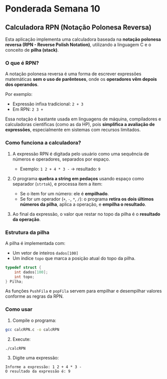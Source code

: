 # Ponderada Semana 10

## Calculadora RPN (Notação Polonesa Reversa)

Esta aplicação implementa uma calculadora baseada na **notação polonesa reversa (RPN - Reverse Polish Notation)**, utilizando a linguagem C e o conceito de **pilha (stack)**.

### O que é RPN?

A notação polonesa reversa é uma forma de escrever expressões matemáticas **sem o uso de parênteses**, onde os **operadores vêm depois dos operandos**.

Por exemplo:

* Expressão infixa tradicional: `2 + 3`
* Em RPN: `2 3 +`

Essa notação é bastante usada em linguagens de máquina, compiladores e calculadoras científicas (como as da HP), pois **simplifica a avaliação de expressões**, especialmente em sistemas com recursos limitados.


### Como funciona a calculadora?

1. A expressão RPN é digitada pelo usuário como uma sequência de números e operadores, separados por espaço.
   * Exemplo: `1 2 + 4 * 3 -` → resultado: `9`

2. O programa **quebra a string em pedaços** usando espaço como separador (`strtok`), e processa item a item:

   * Se o item for um número: ele é **empilhado**.
   * Se for um operador (`+`, `-`, `*`, `/`): o programa **retira os dois últimos números da pilha**, aplica a operação, e **empilha o resultado**.

3. Ao final da expressão, o valor que restar no topo da pilha é o **resultado da operação**.

### Estrutura da pilha

A pilha é implementada com:

* Um vetor de inteiros `dados[100]`
* Um índice `topo` que marca a posição atual do topo da pilha.

```c
typedef struct {
    int dados[100];
    int topo;
} Pilha;
```

As funções `PushFila` e `popFila` servem para empilhar e desempilhar valores conforme as regras da RPN.



### Como usar

1. Compile o programa:

```bash
gcc calcRPN.c -o calcRPN
```

2. Execute:

```bash
./calcRPN
```

3. Digite uma expressão:

```
Informe a expressão: 1 2 + 4 * 3 -
O resultado da expressão é: 9
```


